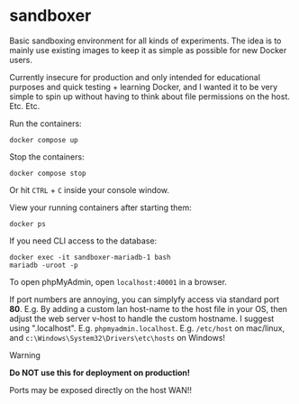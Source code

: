 # sandboxer

Basic sandboxing environment for all kinds of experiments. The idea is to mainly use existing images to keep it as simple as possible for new Docker users.


Currently insecure for production and only intended for educational purposes and quick testing + learning Docker, and I wanted it to be very simple to spin up without having to think about file permissions on the host. Etc. Etc.

Run the containers:
```
docker compose up
```

Stop the containers:
```
docker compose stop
```
Or hit `CTRL` + `C` inside your console window.

View your running containers after starting them:
```
docker ps
```

If you need CLI access to the database:

```
docker exec -it sandboxer-mariadb-1 bash
mariadb -uroot -p
```

To open phpMyAdmin, open `localhost:40001` in a browser.

If port numbers are annoying, you can simplyfy access via standard port **80**. E.g. By adding a custom lan host-name to the host file in your OS, then adjust the web server v-host to handle the custom hostname. I suggest using ".localhost". E.g. `phpmyadmin.localhost`.
E.g. `/etc/host` on mac/linux, and `c:\Windows\System32\Drivers\etc\hosts` on Windows!


> [!WARNING]  
> **Do NOT use this for deployment on production!**
>
> Ports may be exposed directly on the host WAN!!
